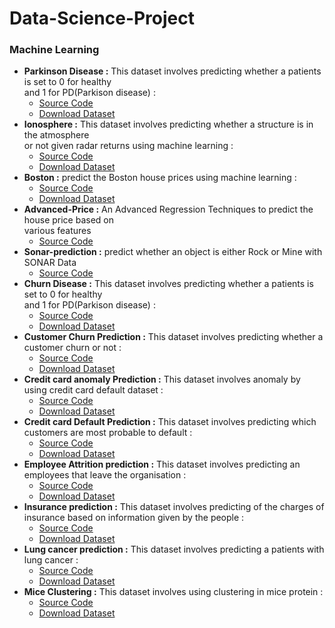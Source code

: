 # Data-Science-Project

### Machine Learning
* **Parkinson Disease :** This dataset involves predicting whether a patients is  set to 0 for healthy<br> and 1 for PD(Parkison disease) :
    * [Source Code](https://github.com/rotimi2020/Parkinson_Disease)
    * [Download Dataset](https://github.com/rotimi2020/Parkinson_Disease/blob/main/Parkinson_disease.csv)
* **Ionosphere :** This dataset involves predicting whether a structure is in the atmosphere<br> or not given radar returns using machine learning :
    * [Source Code](https://github.com/rotimi2020/Ionosphere-prediction)
    * [Download Dataset](https://github.com/rotimi2020/Ionosphere-prediction/blob/main/Ionosphere.csv)
* **Boston :** predict the Boston house prices using machine learning :
    * [Source Code](https://github.com/rotimi2020/Boston-Prediction)
    * [Download Dataset](https://github.com/rotimi2020/Boston-Prediction/blob/main/Boston.csv)
* **Advanced-Price :** An Advanced Regression Techniques to predict the house price based on<br> various features
    * [Source Code](https://github.com/rotimi2020/Advanced-Price)
* **Sonar-prediction :**  predict whether an object is either Rock or Mine with SONAR Data
    * [Source Code](https://github.com/rotimi2020/Sonar-prediction)
* **Churn Disease :** This dataset involves predicting whether a patients is  set to 0 for healthy<br> and 1 for PD(Parkison disease) :
    * [Source Code](https://github.com/rotimi2020/churn_data/blob/main/bigml_pycaret-complete.ipynb)
    * [Download Dataset](https://github.com/rotimi2020/churn_data/blob/main/bigml.csv)
* **Customer Churn Prediction :** This dataset involves predicting whether a customer churn or not :
    * [Source Code](https://github.com/rotimi2020/Customer-churn-prediction/blob/main/bigml_pycaret-complete.ipynb)
    * [Download Dataset](https://github.com/rotimi2020/Customer-churn-prediction/blob/main/churn.csv) 
* **Credit card anomaly Prediction :** This dataset involves anomaly by using credit card default dataset :
    * [Source Code](https://github.com/rotimi2020/credit-card-anomaly/blob/main/credit_anomaly_pycaret.ipynb)
    * [Download Dataset](https://raw.githubusercontent.com/rotimi2020/credit-card-anomaly/main/credit.csv)    
* **Credit card Default Prediction :** This dataset involves predicting which customers are most probable to default :
    * [Source Code](https://github.com/rotimi2020/credit-card-anomaly/blob/main/credit_anomaly_pycaret.ipynb)
    * [Download Dataset](https://raw.githubusercontent.com/rotimi2020/credit-card-anomaly/main/credit.csv) 
* **Employee Attrition prediction :** This dataset involves predicting an employees that leave the organisation :
    * [Source Code](https://github.com/rotimi2020/Employee-Attrition-prediction/blob/main/employee-pycaret.ipynb)
    * [Download Dataset](https://github.com/rotimi2020/Employee-Attrition-prediction/blob/main/employee.csv)
* **Insurance prediction :** This dataset involves predicting of the charges of insurance based on information given by the people :
    * [Source Code](https://github.com/rotimi2020/Insurance-prediction/blob/main/insure-pycaret.ipynb)
    * [Download Dataset](https://github.com/rotimi2020/Insurance-prediction/blob/main/insurance.csv)
* **Lung cancer prediction :** This dataset involves predicting a patients with lung cancer :
    * [Source Code](https://github.com/rotimi2020/lung-cancer-prediction/blob/main/survey_lung_pycaret-complete.ipynb)
    * [Download Dataset](https://github.com/rotimi2020/lung-cancer-prediction/blob/main/survey%20_lung_cancer.csv)
* **Mice Clustering :** This dataset involves using clustering in mice protein :
    * [Source Code](https://github.com/rotimi2020/mice-clustering/blob/main/Mice_pycaret.ipynb)
    * [Download Dataset](https://github.com/rotimi2020/mice-clustering/blob/main/mice.csv)
